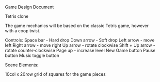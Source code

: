 Game Design Document

Tetris clone

The game mechanics will be based on the classic Tetris game, however with a coop twist.

Controls:
Space bar - Hard drop
Down arrow - Soft drop
Left arrow - move left
Right arrow - move right
Up arrow - rotate clockwise
Shift + Up arrow - rotate counter-clockwise
Page up - increase level
New Game button
Pause button
Music toggle button

Scene Elements:

10col x 20row grid of squares for the game pieces

